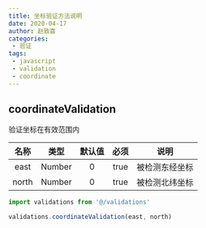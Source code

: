 ```yaml
---
title: 坐标验证方法说明
date: 2020-04-17
author: 赵致喜
categories:
 - 验证
tags:
 - javascript
 - validation
 - coordinate
---
```

## coordinateValidation

验证坐标在有效范围内

| 名称  |  类型  | 默认值 | 必须 |      说明      |
| :---: | :----: | :----: | :--: | :------------: |
| east  | Number |   0    | true | 被检测东经坐标 |
| north | Number |   0    | true | 被检测北纬坐标 |

```js
import validations from '@/validations'

validations.coordinateValidation(east, north)
```

